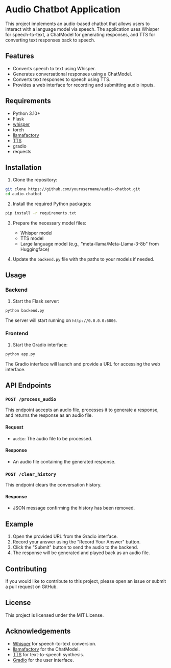 # Audio Chatbot Application

This project implements an audio-based chatbot that allows users to interact with a language model via speech. The application uses Whisper for speech-to-text, a ChatModel for generating responses, and TTS for converting text responses back to speech.

## Features

- Converts speech to text using Whisper.
- Generates conversational responses using a ChatModel.
- Converts text responses to speech using TTS.
- Provides a web interface for recording and submitting audio inputs.

## Requirements

- Python 3.10+
- Flask
- [whisper](https://github.com/openai/whisper.git)
- torch
- [llamafactory](https://github.com/hiyouga/LLaMA-Factory.git)
- [TTS](https://github.com/coqui-ai/TTS.git)
- gradio
- requests

## Installation

1. Clone the repository:

```sh
git clone https://github.com/yourusername/audio-chatbot.git
cd audio-chatbot
```

2. Install the required Python packages:

```sh
pip install -r requirements.txt
```

3. Prepare the necessary model files:
   - Whisper model
   - TTS model
   - Large language model (e.g., "meta-llama/Meta-Llama-3-8b" from Huggingface)

4. Update the `backend.py` file with the paths to your models if needed.

## Usage

### Backend

1. Start the Flask server:

```sh
python backend.py
```

The server will start running on `http://0.0.0.0:6006`.

### Frontend

1. Start the Gradio interface:

```sh
python app.py
```

The Gradio interface will launch and provide a URL for accessing the web interface.

## API Endpoints

### `POST /process_audio`

This endpoint accepts an audio file, processes it to generate a response, and returns the response as an audio file.

#### Request

- `audio`: The audio file to be processed.

#### Response

- An audio file containing the generated response.

### `POST /clear_history`

This endpoint clears the conversation history.

#### Response

- JSON message confirming the history has been removed.

## Example

1. Open the provided URL from the Gradio interface.
2. Record your answer using the "Record Your Answer" button.
3. Click the "Submit" button to send the audio to the backend.
4. The response will be generated and played back as an audio file.

## Contributing

If you would like to contribute to this project, please open an issue or submit a pull request on GitHub.

## License

This project is licensed under the MIT License.

## Acknowledgements

- [Whisper](https://github.com/openai/whisper) for speech-to-text conversion.
- [llamafactory](https://github.com/llamafactory/llama3) for the ChatModel.
- [TTS](https://github.com/coqui-ai/TTS) for text-to-speech synthesis.
- [Gradio](https://github.com/gradio-app/gradio) for the user interface.
